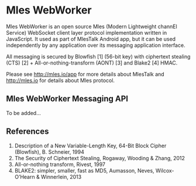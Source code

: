 # Mles WebWorker

Mles WebWorker is an open source Mles (Modern Lightweight channEl Service) WebSocket client layer protocol implementation written in JavaScript. It used as part of MlesTalk Android app, but it can be used independently by any application over its messaging application interface.

All messaging is secured by Blowfish [1] (56-bit key) with ciphertext stealing (CTS) [2] + All-or-nothing-transform (AONT) [3] and Blake2 [4] HMAC.

Please see http://mles.io/app for more details about MlesTalk and http://mles.io for details about Mles protocol.

## Mles WebWorker Messaging API

To be added...

## References

  1. Description of a New Variable-Length Key, 64-Bit Block Cipher (Blowfish), B. Schneier, 1994
  2. The Security of Ciphertext Stealing, Rogaway, Wooding & Zhang, 2012
  3. All-or-nothing transform, Rivest, 1997
  4. BLAKE2: simpler, smaller, fast as MD5, Aumasson, Neves, Wilcox-O’Hearn & Winnerlein, 2013
